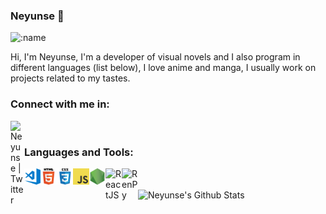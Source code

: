 ### Neyunse  👋
![:name](https://count.getloli.com/get/@Neyunse)

Hi, I'm Neyunse, I'm a developer of visual novels and I also program in different languages (list below), I love anime and manga, I usually work on projects related to my tastes.

### Connect with me in:

[<img align="left" alt="Neyunse | Twitter" width="22px" src="https://img.icons8.com/color/452/twitter--v1.png" />][twitter]


<br />

### Languages and Tools:

<img align="left" alt="Visual Studio Code" width="26px" src="https://raw.githubusercontent.com/github/explore/80688e429a7d4ef2fca1e82350fe8e3517d3494d/topics/visual-studio-code/visual-studio-code.png" />
<img align="left" alt="HTML5" width="26px" src="https://raw.githubusercontent.com/github/explore/80688e429a7d4ef2fca1e82350fe8e3517d3494d/topics/html/html.png" />
<img align="left" alt="CSS3" width="26px" src="https://raw.githubusercontent.com/github/explore/80688e429a7d4ef2fca1e82350fe8e3517d3494d/topics/css/css.png" />
<img align="left" alt="JavaScript" width="26px" src="https://raw.githubusercontent.com/github/explore/80688e429a7d4ef2fca1e82350fe8e3517d3494d/topics/javascript/javascript.png" />
<img align="left" alt="Node.js" width="26px" src="https://raw.githubusercontent.com/github/explore/80688e429a7d4ef2fca1e82350fe8e3517d3494d/topics/nodejs/nodejs.png" />
<img align="left" alt="ReactJS" width="26px" src="https://jesuswisord.github.io/cd7bb6bec60f6799aa174b4e07b92ea4.png" />
<img align="left" alt="RenPy" width="26px" src="https://www.renpy.org/static/index-logo.png" />
<br />
<br />


<img align="left" alt="Neyunse's Github Stats" src="https://github-readme-stats.vercel.app/api?username=Neyunse&show_icons=true&hide_border=true" />


[twitter]: https://twitter.com/Neyunse
